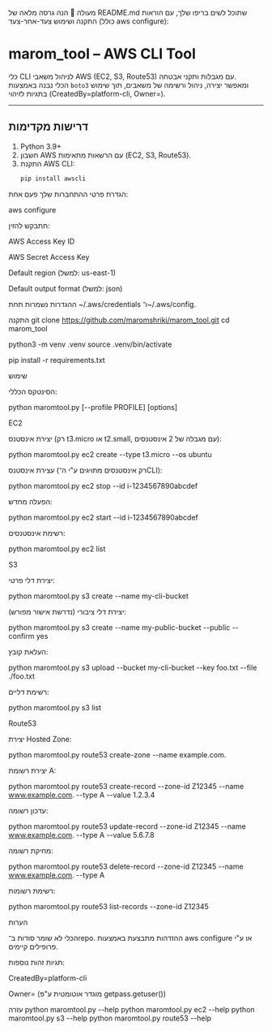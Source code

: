 מעולה 🙌 הנה גרסה מלאה של README.md שתוכל לשים בריפו שלך, עם הוראות התקנה ושימוש צעד-אחר-צעד (כולל aws configure):

# marom_tool – AWS CLI Tool

כלי CLI לניהול משאבי AWS (EC2, S3, Route53) עם מגבלות ותקני אבטחה.  
הכלי נבנה באמצעות `boto3` ומאפשר יצירה, ניהול ורשימה של משאבים, תוך שימוש בתגיות לזיהוי (CreatedBy=platform-cli, Owner=<username>).

---

## דרישות מקדימות
1. Python 3.9+
2. חשבון AWS עם הרשאות מתאימות (EC2, S3, Route53).
3. התקנת AWS CLI:  
   ```bash
   pip install awscli


הגדרת פרטי ההתחברות שלך פעם אחת:

aws configure


תתבקש להזין:

AWS Access Key ID

AWS Secret Access Key

Default region (למשל: us-east-1)

Default output format (למשל: json)

ההגדרות נשמרות תחת ~/.aws/credentials ו־~/.aws/config.

התקנה
git clone https://github.com/maromshriki/marom_tool.git
cd marom_tool

python3 -m venv .venv
source .venv/bin/activate

pip install -r requirements.txt

שימוש

הסינטקס הכללי:

python maromtool.py [--profile PROFILE] <resource> <action> [options]

EC2

יצירת אינסטנס (רק t3.micro או t2.small, עם מגבלה של 2 אינסטנסים):

python maromtool.py ec2 create --type t3.micro --os ubuntu


עצירת אינסטנס (רק אינסטנסים מתויגים ע"י ה־CLI):

python maromtool.py ec2 stop --id i-1234567890abcdef


הפעלה מחדש:

python maromtool.py ec2 start --id i-1234567890abcdef


רשימת אינסטנסים:

python maromtool.py ec2 list

S3

יצירת דלי פרטי:

python maromtool.py s3 create --name my-cli-bucket


יצירת דלי ציבורי (נדרשת אישור מפורש):

python maromtool.py s3 create --name my-public-bucket --public --confirm yes


העלאת קובץ:

python maromtool.py s3 upload --bucket my-cli-bucket --key foo.txt --file ./foo.txt


רשימת דליים:

python maromtool.py s3 list

Route53

יצירת Hosted Zone:

python maromtool.py route53 create-zone --name example.com.


יצירת רשומת A:

python maromtool.py route53 create-record --zone-id Z12345 --name www.example.com. --type A --value 1.2.3.4


עדכון רשומה:

python maromtool.py route53 update-record --zone-id Z12345 --name www.example.com. --type A --value 5.6.7.8


מחיקת רשומה:

python maromtool.py route53 delete-record --zone-id Z12345 --name www.example.com. --type A


רשימת רשומות:

python maromtool.py route53 list-records --zone-id Z12345

הערות

הכלי לא שומר סודות ב־repo. ההזדהות מתבצעת באמצעות aws configure או ע"י פרופילים קיימים.

תגיות זהות נוספות:

CreatedBy=platform-cli

Owner=<username> (מוגדר אוטומטית ע"פ getpass.getuser())

עזרה
python maromtool.py --help
python maromtool.py ec2 --help
python maromtool.py s3 --help
python maromtool.py route53 --help

